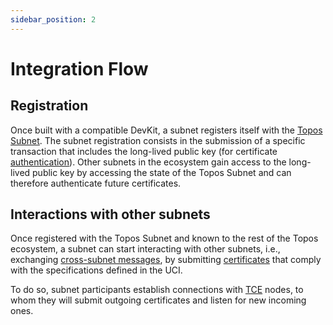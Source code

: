 ```yaml
---
sidebar_position: 2
---
```


# Integration Flow

## Registration

Once built with a compatible DevKit, a subnet registers itself with the [Topos Subnet](/learn/subnets/topos-subnet). The subnet registration consists in the submission of a specific transaction that includes the long-lived public key (for certificate [authentication](/learn/uci/authentication)). Other subnets in the ecosystem gain access to the long-lived public key by accessing the state of the Topos Subnet and can therefore authenticate future certificates.

## Interactions with other subnets

Once registered with the Topos Subnet and known to the rest of the Topos ecosystem, a subnet can start interacting with other subnets, i.e., exchanging [cross-subnet messages](/learn/subnets/cross-subnet-messages), by submitting [certificates](/learn/uci/certificate) that comply with the specifications defined in the UCI.

To do so, subnet participants establish connections with [TCE](/learn/tce/overview) nodes, to whom they will submit outgoing certificates and listen for new incoming ones.
